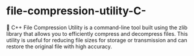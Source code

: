 # file-compression-utility-C-
📄 C++ File Compression Utility is a command-line tool built using the zlib library that allows you to efficiently compress and decompress files. This utility is useful for reducing file sizes for storage or transmission and can restore the original file with high accuracy.
